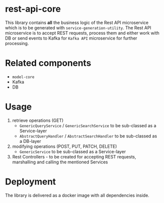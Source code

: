 # rest-api-core

This library contains **all** the business logic of the Rest API microservice which is to be generated with `service-generation-utility`. The Rest API microservice is to accept REST requests, process them and either work with DB or send events to Kafka for `Kafka API` microservice for further processing.

# Related components
* `model-core`
* Kafka
* DB

# Usage
1. retrieve operations (GET)
   * `GenericQueryService` / `GenericSearchService` to be sub-classed as a Service-layer
   * `AbstractQueryHandler` / `AbstractSearchHandler` to be sub-classed as a DB-layer
2. modifying operations (POST, PUT, PATCH, DELETE)
   * `GenericService` to be sub-classed as a Service-layer
3. Rest Controllers - to be created for accepting REST requests, marshalling and calling the mentioned Services

# Deployment
The library is delivered as a docker image with all dependencies inside.
